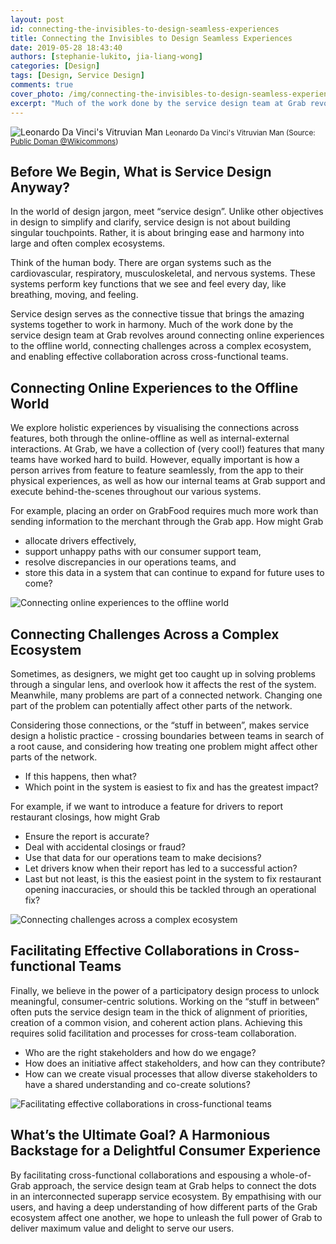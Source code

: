```yaml
---
layout: post
id: connecting-the-invisibles-to-design-seamless-experiences
title: Connecting the Invisibles to Design Seamless Experiences
date: 2019-05-28 18:43:40
authors: [stephanie-lukito, jia-liang-wong]
categories: [Design]
tags: [Design, Service Design]
comments: true
cover_photo: /img/connecting-the-invisibles-to-design-seamless-experiences/cover.png
excerpt: "Much of the work done by the service design team at Grab revolves around integrating people, processes, and systems to deliver seamless user experiences. In this blog post, we present an overview on how Grab's service design team goes about doing that."
---
```



<div class="post-image-section">
  <img alt="Leonardo Da Vinci's Vitruvian Man" src="/img/connecting-the-invisibles-to-design-seamless-experiences/image2.jpg">
  <small class="post-image-caption">Leonardo Da Vinci's Vitruvian Man (Source: <a href="http://commons.wikimedia.org/wiki/File:Vitruvian.jpg">Public Doman @Wikicommons</a>)</small>
</div>

## Before We Begin, What is Service Design Anyway?

In the world of design jargon, meet “service design”. Unlike other objectives in design to simplify and clarify, service design is not about building singular touchpoints. Rather, it is about bringing ease and harmony into large and often complex ecosystems.

Think of the human body. There are organ systems such as the cardiovascular, respiratory, musculoskeletal, and nervous systems. These systems perform key functions that we see and feel every day, like breathing, moving, and feeling.

Service design serves as the connective tissue that brings the amazing systems together to work in harmony. Much of the work done by the service design team at Grab revolves around connecting online experiences to the offline world, connecting challenges across a complex ecosystem, and enabling effective collaboration across cross-functional teams.

## Connecting Online Experiences to the Offline World

We explore holistic experiences by visualising the connections across features, both through the online-offline as well as internal-external interactions. At Grab, we have a collection of (very cool!) features that many teams have worked hard to build. However, equally important is how a person arrives from feature to feature seamlessly, from the app to their physical experiences, as well as how our internal teams at Grab support and execute behind-the-scenes throughout our various systems.

For example, placing an order on GrabFood requires much more work than sending information to the merchant through the Grab app. How might Grab

*   allocate drivers effectively,
*   support unhappy paths with our consumer support team,
*   resolve discrepancies in our operations teams, and
*   store this data in a system that can continue to expand for future uses to come?

<div class="post-image-section">
  <img alt="Connecting online experiences to the offline world" src="/img/connecting-the-invisibles-to-design-seamless-experiences/image1.png">
</div>

## Connecting Challenges Across a Complex Ecosystem

Sometimes, as designers, we might get too caught up in solving problems through a singular lens, and overlook how it affects the rest of the system. Meanwhile, many problems are part of a connected network. Changing one part of the problem can potentially affect other parts of the network.

Considering those connections, or the “stuff in between”, makes service design a holistic practice - crossing boundaries between teams in search of a root cause, and considering how treating one problem might affect other parts of the network.

*   If this happens, then what?
*   Which point in the system is easiest to fix and has the greatest impact?

For example, if we want to introduce a feature for drivers to report restaurant closings, how might Grab

*   Ensure the report is accurate?
*   Deal with accidental closings or fraud?
*   Use that data for our operations team to make decisions?
*   Let drivers know when their report has led to a successful action?
*   Last but not least, is this the easiest point in the system to fix restaurant opening inaccuracies, or should this be tackled through an operational fix?

<div class="post-image-section">
  <img alt="Connecting challenges across a complex ecosystem" src="/img/connecting-the-invisibles-to-design-seamless-experiences/image4.png">
</div>

## Facilitating Effective Collaborations in Cross-functional Teams

Finally, we believe in the power of a participatory design process to unlock meaningful, consumer-centric solutions. Working on the “stuff in between” often puts the service design team in the thick of alignment of priorities, creation of a common vision, and coherent action plans. Achieving this requires solid facilitation and processes for cross-team collaboration.

*   Who are the right stakeholders and how do we engage?
*   How does an initiative affect stakeholders, and how can they contribute?
*   How can we create visual processes that allow diverse stakeholders to have a shared understanding and co-create solutions?

<div class="post-image-section">
  <img alt="Facilitating effective collaborations in cross-functional teams" src="/img/connecting-the-invisibles-to-design-seamless-experiences/image3.png">
</div>

## What’s the Ultimate Goal? A Harmonious Backstage for a Delightful Consumer Experience

By facilitating cross-functional collaborations and espousing a whole-of-Grab approach, the service design team at Grab helps to connect the dots in an interconnected superapp service ecosystem. By empathising with our users, and having a deep understanding of how different parts of the Grab ecosystem affect one another, we hope to unleash the full power of Grab to deliver maximum value and delight to serve our users.
